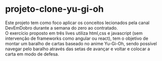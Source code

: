 # projeto-clone-yu-gi-oh
Este projeto tem como foco aplicar os conceitos lecionados pela canal DevEmDobro durante a semana do zero ao contratado.
<br>O exercício proposto em três lives utiliza html,css e javascript (sem intervenção de frameworks como angular ou react),
tem o objetivo de montar um baralho de cartas baseado no anime Yu-Gi-Oh, sendo possível navegar pelo baralho através das setas de avançar e voltar
e colocar a carta em modo de defesa.